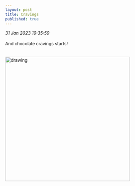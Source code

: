 ```yaml
---
layout: post
title: Cravings
published: true
---
```

_31 Jan 2023 19:35:59_
<br>
<br>
And chocolate cravings starts!
<br>
<br>
<br>
<img src="https://drive.google.com/uc?export=view&id=1n1Ii2AGC20-1zPvknqwAXcTSnD4STdjF" alt="drawing" width="400"/>
